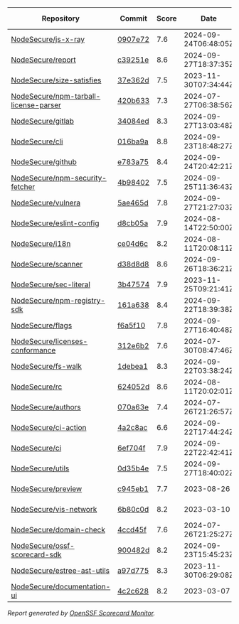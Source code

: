 <!-- OPENSSF-SCORECARD-MONITOR:START -->

| Repository | Commit | Score | Date | Score Delta | Report | StepSecurity |
| -- | -- | -- | -- | -- | -- | -- |
| [NodeSecure/js-x-ray](https://github.com/NodeSecure/js-x-ray) | [0907e72](https://github.com/NodeSecure/js-x-ray/commit/0907e7264fd96e0cd4bc7f1c84332ecb69f5cb86) | 7.6 | 2024-09-24T06:48:05Z | 0 / [Details](https://ossf.github.io/scorecard-visualizer/#/projects/github.com/NodeSecure/js-x-ray/compare/5fcd7a5c60adc1c02783f7ca31788d7a7e8b9141/0907e7264fd96e0cd4bc7f1c84332ecb69f5cb86) | [View](https://ossf.github.io/scorecard-visualizer/#/projects/github.com/NodeSecure/js-x-ray/commit/0907e7264fd96e0cd4bc7f1c84332ecb69f5cb86) | [Fix it](https://app.stepsecurity.io/securerepo?repo=NodeSecure/js-x-ray) |
| [NodeSecure/report](https://github.com/NodeSecure/report) | [c39251e](https://github.com/NodeSecure/report/commit/c39251ecacb959550a9b140c5a710dbc6351efa3) | 8.6 | 2024-09-27T18:37:35Z | 0 / [Details](https://ossf.github.io/scorecard-visualizer/#/projects/github.com/NodeSecure/report/compare/c7334edfe3525a95da13ec5fe6a112734d6e1888/c39251ecacb959550a9b140c5a710dbc6351efa3) | [View](https://ossf.github.io/scorecard-visualizer/#/projects/github.com/NodeSecure/report/commit/c39251ecacb959550a9b140c5a710dbc6351efa3) | [Fix it](https://app.stepsecurity.io/securerepo?repo=NodeSecure/report) |
| [NodeSecure/size-satisfies](https://github.com/NodeSecure/size-satisfies) | [37e362d](https://github.com/NodeSecure/size-satisfies/commit/37e362d756ea07662ee8052320a7d4ec1c097cad) | 7.5 | 2023-11-30T07:34:44Z | 0 / [Details](https://ossf.github.io/scorecard-visualizer/#/projects/github.com/NodeSecure/size-satisfies/compare/37e362d756ea07662ee8052320a7d4ec1c097cad/37e362d756ea07662ee8052320a7d4ec1c097cad) | [View](https://ossf.github.io/scorecard-visualizer/#/projects/github.com/NodeSecure/size-satisfies/commit/37e362d756ea07662ee8052320a7d4ec1c097cad) | [Fix it](https://app.stepsecurity.io/securerepo?repo=NodeSecure/size-satisfies) |
| [NodeSecure/npm-tarball-license-parser](https://github.com/NodeSecure/npm-tarball-license-parser) | [420b633](https://github.com/NodeSecure/npm-tarball-license-parser/commit/420b6331a6f3c07c5f20bb8f58d3394b88007c54) | 7.3 | 2024-07-27T06:38:56Z | 0 / [Details](https://ossf.github.io/scorecard-visualizer/#/projects/github.com/NodeSecure/npm-tarball-license-parser/compare/420b6331a6f3c07c5f20bb8f58d3394b88007c54/420b6331a6f3c07c5f20bb8f58d3394b88007c54) | [View](https://ossf.github.io/scorecard-visualizer/#/projects/github.com/NodeSecure/npm-tarball-license-parser/commit/420b6331a6f3c07c5f20bb8f58d3394b88007c54) | [Fix it](https://app.stepsecurity.io/securerepo?repo=NodeSecure/npm-tarball-license-parser) |
| [NodeSecure/gitlab](https://github.com/NodeSecure/gitlab) | [34084ed](https://github.com/NodeSecure/gitlab/commit/34084edc4be5f2f425c22ad74c6f58d21d4d6e2a) | 8.3 | 2024-09-27T13:03:48Z | 0 / [Details](https://ossf.github.io/scorecard-visualizer/#/projects/github.com/NodeSecure/gitlab/compare/34084edc4be5f2f425c22ad74c6f58d21d4d6e2a/34084edc4be5f2f425c22ad74c6f58d21d4d6e2a) | [View](https://ossf.github.io/scorecard-visualizer/#/projects/github.com/NodeSecure/gitlab/commit/34084edc4be5f2f425c22ad74c6f58d21d4d6e2a) | [Fix it](https://app.stepsecurity.io/securerepo?repo=NodeSecure/gitlab) |
| [NodeSecure/cli](https://github.com/NodeSecure/cli) | [016ba9a](https://github.com/NodeSecure/cli/commit/016ba9a9c0e1ecdf8596c7d4e7567ace07bc7c47) | 8.8 | 2024-09-23T18:48:27Z | 0 / [Details](https://ossf.github.io/scorecard-visualizer/#/projects/github.com/NodeSecure/cli/compare/21b8b0aeee7f1ee9d6db4a4bf5398180f2261d69/016ba9a9c0e1ecdf8596c7d4e7567ace07bc7c47) | [View](https://ossf.github.io/scorecard-visualizer/#/projects/github.com/NodeSecure/cli/commit/016ba9a9c0e1ecdf8596c7d4e7567ace07bc7c47) | [Fix it](https://app.stepsecurity.io/securerepo?repo=NodeSecure/cli) |
| [NodeSecure/github](https://github.com/NodeSecure/github) | [e783a75](https://github.com/NodeSecure/github/commit/e783a7585b2dc6dd33642d02be88ca69b89760a8) | 8.4 | 2024-09-24T20:42:21Z | 0 / [Details](https://ossf.github.io/scorecard-visualizer/#/projects/github.com/NodeSecure/github/compare/e783a7585b2dc6dd33642d02be88ca69b89760a8/e783a7585b2dc6dd33642d02be88ca69b89760a8) | [View](https://ossf.github.io/scorecard-visualizer/#/projects/github.com/NodeSecure/github/commit/e783a7585b2dc6dd33642d02be88ca69b89760a8) | [Fix it](https://app.stepsecurity.io/securerepo?repo=NodeSecure/github) |
| [NodeSecure/npm-security-fetcher](https://github.com/NodeSecure/npm-security-fetcher) | [4b98402](https://github.com/NodeSecure/npm-security-fetcher/commit/4b9840215ea3925e3aa5702e35c583a4ea97c3bd) | 7.5 | 2024-09-25T11:36:43Z | 0 / [Details](https://ossf.github.io/scorecard-visualizer/#/projects/github.com/NodeSecure/npm-security-fetcher/compare/4b9840215ea3925e3aa5702e35c583a4ea97c3bd/4b9840215ea3925e3aa5702e35c583a4ea97c3bd) | [View](https://ossf.github.io/scorecard-visualizer/#/projects/github.com/NodeSecure/npm-security-fetcher/commit/4b9840215ea3925e3aa5702e35c583a4ea97c3bd) | [Fix it](https://app.stepsecurity.io/securerepo?repo=NodeSecure/npm-security-fetcher) |
| [NodeSecure/vulnera](https://github.com/NodeSecure/vulnera) | [5ae465d](https://github.com/NodeSecure/vulnera/commit/5ae465d67395a16a7d206378502150e19d250ade) | 7.8 | 2024-09-27T21:27:03Z | 0 / [Details](https://ossf.github.io/scorecard-visualizer/#/projects/github.com/NodeSecure/vulnera/compare/5ae465d67395a16a7d206378502150e19d250ade/5ae465d67395a16a7d206378502150e19d250ade) | [View](https://ossf.github.io/scorecard-visualizer/#/projects/github.com/NodeSecure/vulnera/commit/5ae465d67395a16a7d206378502150e19d250ade) | [Fix it](https://app.stepsecurity.io/securerepo?repo=NodeSecure/vulnera) |
| [NodeSecure/eslint-config](https://github.com/NodeSecure/eslint-config) | [d8cb05a](https://github.com/NodeSecure/eslint-config/commit/d8cb05aad74fa6cdff4daa82aab30d1f1a196891) | 7.9 | 2024-08-14T22:50:00Z | 0 / [Details](https://ossf.github.io/scorecard-visualizer/#/projects/github.com/NodeSecure/eslint-config/compare/d8cb05aad74fa6cdff4daa82aab30d1f1a196891/d8cb05aad74fa6cdff4daa82aab30d1f1a196891) | [View](https://ossf.github.io/scorecard-visualizer/#/projects/github.com/NodeSecure/eslint-config/commit/d8cb05aad74fa6cdff4daa82aab30d1f1a196891) | [Fix it](https://app.stepsecurity.io/securerepo?repo=NodeSecure/eslint-config) |
| [NodeSecure/i18n](https://github.com/NodeSecure/i18n) | [ce04d6c](https://github.com/NodeSecure/i18n/commit/ce04d6cb61ef6cbec3be87a29323fa4d1ea81eb3) | 8.2 | 2024-08-11T20:08:11Z | 0 / [Details](https://ossf.github.io/scorecard-visualizer/#/projects/github.com/NodeSecure/i18n/compare/ce04d6cb61ef6cbec3be87a29323fa4d1ea81eb3/ce04d6cb61ef6cbec3be87a29323fa4d1ea81eb3) | [View](https://ossf.github.io/scorecard-visualizer/#/projects/github.com/NodeSecure/i18n/commit/ce04d6cb61ef6cbec3be87a29323fa4d1ea81eb3) | [Fix it](https://app.stepsecurity.io/securerepo?repo=NodeSecure/i18n) |
| [NodeSecure/scanner](https://github.com/NodeSecure/scanner) | [d38d8d8](https://github.com/NodeSecure/scanner/commit/d38d8d8089d1259d2a81e1f561bad404858bb68e) | 8.6 | 2024-09-26T18:36:21Z | 0 / [Details](https://ossf.github.io/scorecard-visualizer/#/projects/github.com/NodeSecure/scanner/compare/d38d8d8089d1259d2a81e1f561bad404858bb68e/d38d8d8089d1259d2a81e1f561bad404858bb68e) | [View](https://ossf.github.io/scorecard-visualizer/#/projects/github.com/NodeSecure/scanner/commit/d38d8d8089d1259d2a81e1f561bad404858bb68e) | [Fix it](https://app.stepsecurity.io/securerepo?repo=NodeSecure/scanner) |
| [NodeSecure/sec-literal](https://github.com/NodeSecure/sec-literal) | [3b47574](https://github.com/NodeSecure/sec-literal/commit/3b475747f5c3891946c40d9ad4e8096500e1a206) | 7.9 | 2023-11-25T09:21:41Z | 0 / [Details](https://ossf.github.io/scorecard-visualizer/#/projects/github.com/NodeSecure/sec-literal/compare/3b475747f5c3891946c40d9ad4e8096500e1a206/3b475747f5c3891946c40d9ad4e8096500e1a206) | [View](https://ossf.github.io/scorecard-visualizer/#/projects/github.com/NodeSecure/sec-literal/commit/3b475747f5c3891946c40d9ad4e8096500e1a206) | [Fix it](https://app.stepsecurity.io/securerepo?repo=NodeSecure/sec-literal) |
| [NodeSecure/npm-registry-sdk](https://github.com/NodeSecure/npm-registry-sdk) | [161a638](https://github.com/NodeSecure/npm-registry-sdk/commit/161a638e028ce99bc5facf307c02a3fcdbb3eb4c) | 8.4 | 2024-09-22T18:39:38Z | 0 / [Details](https://ossf.github.io/scorecard-visualizer/#/projects/github.com/NodeSecure/npm-registry-sdk/compare/161a638e028ce99bc5facf307c02a3fcdbb3eb4c/161a638e028ce99bc5facf307c02a3fcdbb3eb4c) | [View](https://ossf.github.io/scorecard-visualizer/#/projects/github.com/NodeSecure/npm-registry-sdk/commit/161a638e028ce99bc5facf307c02a3fcdbb3eb4c) | [Fix it](https://app.stepsecurity.io/securerepo?repo=NodeSecure/npm-registry-sdk) |
| [NodeSecure/flags](https://github.com/NodeSecure/flags) | [f6a5f10](https://github.com/NodeSecure/flags/commit/f6a5f107dcbe1f21c67986c73db243fdd1dc662f) | 7.8 | 2024-09-27T16:40:48Z | 0 / [Details](https://ossf.github.io/scorecard-visualizer/#/projects/github.com/NodeSecure/flags/compare/f6a5f107dcbe1f21c67986c73db243fdd1dc662f/f6a5f107dcbe1f21c67986c73db243fdd1dc662f) | [View](https://ossf.github.io/scorecard-visualizer/#/projects/github.com/NodeSecure/flags/commit/f6a5f107dcbe1f21c67986c73db243fdd1dc662f) | [Fix it](https://app.stepsecurity.io/securerepo?repo=NodeSecure/flags) |
| [NodeSecure/licenses-conformance](https://github.com/NodeSecure/licenses-conformance) | [312e6b2](https://github.com/NodeSecure/licenses-conformance/commit/312e6b29f729dda7ac6d16a056d0f5c4bc8c1361) | 7.6 | 2024-07-30T08:47:46Z | 0 / [Details](https://ossf.github.io/scorecard-visualizer/#/projects/github.com/NodeSecure/licenses-conformance/compare/3f14f46ea080f622525c6f685abdab3f3f164813/312e6b29f729dda7ac6d16a056d0f5c4bc8c1361) | [View](https://ossf.github.io/scorecard-visualizer/#/projects/github.com/NodeSecure/licenses-conformance/commit/312e6b29f729dda7ac6d16a056d0f5c4bc8c1361) | [Fix it](https://app.stepsecurity.io/securerepo?repo=NodeSecure/licenses-conformance) |
| [NodeSecure/fs-walk](https://github.com/NodeSecure/fs-walk) | [1debea1](https://github.com/NodeSecure/fs-walk/commit/1debea1b364acff94aedec8a10bbbe9ae82b32d0) | 8.3 | 2024-09-22T03:38:24Z | 0 / [Details](https://ossf.github.io/scorecard-visualizer/#/projects/github.com/NodeSecure/fs-walk/compare/1debea1b364acff94aedec8a10bbbe9ae82b32d0/1debea1b364acff94aedec8a10bbbe9ae82b32d0) | [View](https://ossf.github.io/scorecard-visualizer/#/projects/github.com/NodeSecure/fs-walk/commit/1debea1b364acff94aedec8a10bbbe9ae82b32d0) | [Fix it](https://app.stepsecurity.io/securerepo?repo=NodeSecure/fs-walk) |
| [NodeSecure/rc](https://github.com/NodeSecure/rc) | [624052d](https://github.com/NodeSecure/rc/commit/624052d6073531f08d0e41fe2fd8553af49cb15e) | 8.6 | 2024-08-11T20:02:01Z | 0 / [Details](https://ossf.github.io/scorecard-visualizer/#/projects/github.com/NodeSecure/rc/compare/e16f5913d001f39eec5cc6c75514a03532b6d4c7/624052d6073531f08d0e41fe2fd8553af49cb15e) | [View](https://ossf.github.io/scorecard-visualizer/#/projects/github.com/NodeSecure/rc/commit/624052d6073531f08d0e41fe2fd8553af49cb15e) | [Fix it](https://app.stepsecurity.io/securerepo?repo=NodeSecure/rc) |
| [NodeSecure/authors](https://github.com/NodeSecure/authors) | [070a63e](https://github.com/NodeSecure/authors/commit/070a63e3fab151f9d38a2c13e76cfa69c01b1bf3) | 7.4 | 2024-07-26T21:26:57Z | 0 / [Details](https://ossf.github.io/scorecard-visualizer/#/projects/github.com/NodeSecure/authors/compare/070a63e3fab151f9d38a2c13e76cfa69c01b1bf3/070a63e3fab151f9d38a2c13e76cfa69c01b1bf3) | [View](https://ossf.github.io/scorecard-visualizer/#/projects/github.com/NodeSecure/authors/commit/070a63e3fab151f9d38a2c13e76cfa69c01b1bf3) | [Fix it](https://app.stepsecurity.io/securerepo?repo=NodeSecure/authors) |
| [NodeSecure/ci-action](https://github.com/NodeSecure/ci-action) | [4a2c8ac](https://github.com/NodeSecure/ci-action/commit/4a2c8acd72a6f8bb3817755a7286de3f13170a27) | 6.6 | 2024-09-22T17:44:24Z | 0 / [Details](https://ossf.github.io/scorecard-visualizer/#/projects/github.com/NodeSecure/ci-action/compare/4a2c8acd72a6f8bb3817755a7286de3f13170a27/4a2c8acd72a6f8bb3817755a7286de3f13170a27) | [View](https://ossf.github.io/scorecard-visualizer/#/projects/github.com/NodeSecure/ci-action/commit/4a2c8acd72a6f8bb3817755a7286de3f13170a27) | [Fix it](https://app.stepsecurity.io/securerepo?repo=NodeSecure/ci-action) |
| [NodeSecure/ci](https://github.com/NodeSecure/ci) | [6ef704f](https://github.com/NodeSecure/ci/commit/6ef704f54fb5d7c33bf66056eae480242901b96e) | 7.9 | 2024-09-22T22:42:41Z | 0 / [Details](https://ossf.github.io/scorecard-visualizer/#/projects/github.com/NodeSecure/ci/compare/6ef704f54fb5d7c33bf66056eae480242901b96e/6ef704f54fb5d7c33bf66056eae480242901b96e) | [View](https://ossf.github.io/scorecard-visualizer/#/projects/github.com/NodeSecure/ci/commit/6ef704f54fb5d7c33bf66056eae480242901b96e) | [Fix it](https://app.stepsecurity.io/securerepo?repo=NodeSecure/ci) |
| [NodeSecure/utils](https://github.com/NodeSecure/utils) | [0d35b4e](https://github.com/NodeSecure/utils/commit/0d35b4e47068158335f43b99297fddbf55cf2d3e) | 7.5 | 2024-09-27T18:40:02Z | -0.3 / [Details](https://ossf.github.io/scorecard-visualizer/#/projects/github.com/NodeSecure/utils/compare/0d35b4e47068158335f43b99297fddbf55cf2d3e/0d35b4e47068158335f43b99297fddbf55cf2d3e) | [View](https://ossf.github.io/scorecard-visualizer/#/projects/github.com/NodeSecure/utils/commit/0d35b4e47068158335f43b99297fddbf55cf2d3e) | [Fix it](https://app.stepsecurity.io/securerepo?repo=NodeSecure/utils) |
| [NodeSecure/preview](https://github.com/NodeSecure/preview) | [c945eb1](https://github.com/NodeSecure/preview/commit/c945eb1a0af71512061b7be8314ee38a939cd524) | 7.7 | 2023-08-26 | 0 / [Details](https://ossf.github.io/scorecard-visualizer/#/projects/github.com/NodeSecure/preview/compare/c945eb1a0af71512061b7be8314ee38a939cd524/c945eb1a0af71512061b7be8314ee38a939cd524) | [View](https://ossf.github.io/scorecard-visualizer/#/projects/github.com/NodeSecure/preview/commit/c945eb1a0af71512061b7be8314ee38a939cd524) | [Fix it](https://app.stepsecurity.io/securerepo?repo=NodeSecure/preview) |
| [NodeSecure/vis-network](https://github.com/NodeSecure/vis-network) | [6b80c0d](https://github.com/NodeSecure/vis-network/commit/6b80c0db98cd2d08be6de39fb5c97298376a86c0) | 8.2 | 2023-03-10 | 0 / [Details](https://ossf.github.io/scorecard-visualizer/#/projects/github.com/NodeSecure/vis-network/compare/6b80c0db98cd2d08be6de39fb5c97298376a86c0/6b80c0db98cd2d08be6de39fb5c97298376a86c0) | [View](https://ossf.github.io/scorecard-visualizer/#/projects/github.com/NodeSecure/vis-network/commit/6b80c0db98cd2d08be6de39fb5c97298376a86c0) | [Fix it](https://app.stepsecurity.io/securerepo?repo=NodeSecure/vis-network) |
| [NodeSecure/domain-check](https://github.com/NodeSecure/domain-check) | [4ccd45f](https://github.com/NodeSecure/domain-check/commit/4ccd45f37ad37a6078211683f4dacacd2bbbe489) | 7.6 | 2024-07-26T21:25:27Z | 0 / [Details](https://ossf.github.io/scorecard-visualizer/#/projects/github.com/NodeSecure/domain-check/compare/4ccd45f37ad37a6078211683f4dacacd2bbbe489/4ccd45f37ad37a6078211683f4dacacd2bbbe489) | [View](https://ossf.github.io/scorecard-visualizer/#/projects/github.com/NodeSecure/domain-check/commit/4ccd45f37ad37a6078211683f4dacacd2bbbe489) | [Fix it](https://app.stepsecurity.io/securerepo?repo=NodeSecure/domain-check) |
| [NodeSecure/ossf-scorecard-sdk](https://github.com/NodeSecure/ossf-scorecard-sdk) | [900482d](https://github.com/NodeSecure/ossf-scorecard-sdk/commit/900482d758646a910194bfb503be9b43a26ae1e2) | 8.2 | 2024-09-23T15:45:23Z | 0 / [Details](https://ossf.github.io/scorecard-visualizer/#/projects/github.com/NodeSecure/ossf-scorecard-sdk/compare/900482d758646a910194bfb503be9b43a26ae1e2/900482d758646a910194bfb503be9b43a26ae1e2) | [View](https://ossf.github.io/scorecard-visualizer/#/projects/github.com/NodeSecure/ossf-scorecard-sdk/commit/900482d758646a910194bfb503be9b43a26ae1e2) | [Fix it](https://app.stepsecurity.io/securerepo?repo=NodeSecure/ossf-scorecard-sdk) |
| [NodeSecure/estree-ast-utils](https://github.com/NodeSecure/estree-ast-utils) | [a97d775](https://github.com/NodeSecure/estree-ast-utils/commit/a97d775ec2a12e1c8f8b22e5177c55ad5ec157cb) | 8.3 | 2023-11-30T06:29:08Z | 0 / [Details](https://ossf.github.io/scorecard-visualizer/#/projects/github.com/NodeSecure/estree-ast-utils/compare/a97d775ec2a12e1c8f8b22e5177c55ad5ec157cb/a97d775ec2a12e1c8f8b22e5177c55ad5ec157cb) | [View](https://ossf.github.io/scorecard-visualizer/#/projects/github.com/NodeSecure/estree-ast-utils/commit/a97d775ec2a12e1c8f8b22e5177c55ad5ec157cb) | [Fix it](https://app.stepsecurity.io/securerepo?repo=NodeSecure/estree-ast-utils) |
| [NodeSecure/documentation-ui](https://github.com/NodeSecure/documentation-ui) | [4c2c628](https://github.com/NodeSecure/documentation-ui/commit/4c2c62809956190a0cf9583442271546ee4f331c) | 8.2 | 2023-03-07 | 0 / [Details](https://ossf.github.io/scorecard-visualizer/#/projects/github.com/NodeSecure/documentation-ui/compare/4c2c62809956190a0cf9583442271546ee4f331c/4c2c62809956190a0cf9583442271546ee4f331c) | [View](https://ossf.github.io/scorecard-visualizer/#/projects/github.com/NodeSecure/documentation-ui/commit/4c2c62809956190a0cf9583442271546ee4f331c) | [Fix it](https://app.stepsecurity.io/securerepo?repo=NodeSecure/documentation-ui) |

_Report generated by [OpenSSF Scorecard Monitor](https://github.com/ossf/scorecard-monitor)._

<!-- OPENSSF-SCORECARD-MONITOR:END -->